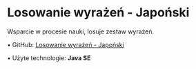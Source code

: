 <h1>Losowanie wyrażeń - Japoński</h1>

Wsparcie w procesie nauki, losuje zestaw wyrażeń.

• GitHub: <a href="http://github.com/trzye/Japonski-doNauki">Losowanie wyrażeń - Japoński</a>

• Użyte technologie: <b>Java SE</b>

